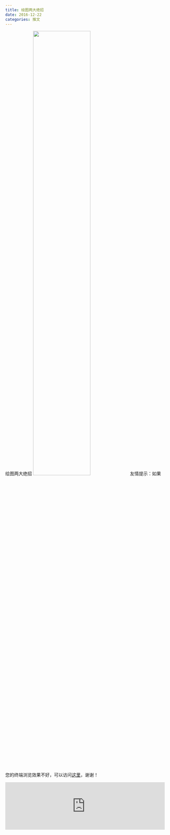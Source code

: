 ```yaml
---
title: 绘图两大绝招
date: 2016-12-22
categories: 推文
---
```

绘图两大绝招
<img src="http://mmbiz.qpic.cn/mmbiz_jpg/ACviaWTBFxhYkoaib6l7iapFvQyeib0N0ic6mYOfjKnAnqSGnx4YNFTdf2ak0AwYPvvHZbYkt1JCLsicwLlkWw12Pssg/0?wx_fmt=jpeg" style="width: 60%; height: auto;"/><!--more-->
友情提示：如果您的终端浏览效果不好，可以访问[这里](https://stata-club.github.io/stata_article/2016-12-22.html)，谢谢！
<iframe src="https://stata-club.github.io/stata_article/2016-12-22.html" id="iframepage" frameborder="0" scrolling="no" marginheight="0" marginwidth="0" width="100%" onLoad="iFrameHeight()"></iframe>
<script type="text/javascript" language="javascript">
function iFrameHeight() {
var ifm= document.getElementById("iframepage");
var subWeb = document.frames ? document.frames["iframepage"].document : ifm.contentDocument;   
if(ifm != null && subWeb != null) {
 ifm.height = subWeb.body.scrollHeight;
} 
} 
</script> 
